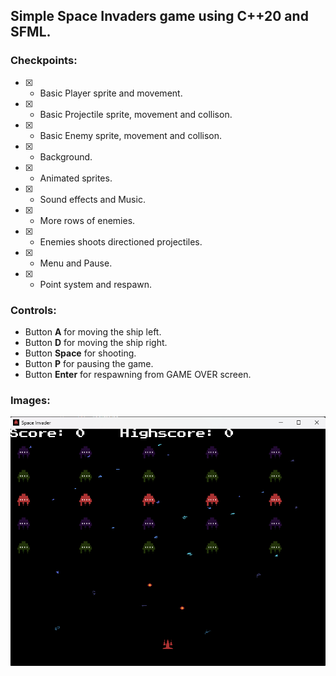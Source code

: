 ## Simple Space Invaders game using C++20 and SFML.

### Checkpoints:

- [X] - Basic Player sprite and movement.

- [X] - Basic Projectile sprite, movement and collison.

- [X] - Basic Enemy sprite, movement and collison.

- [X] - Background.

- [X] - Animated sprites.

- [X] - Sound effects and Music.

- [X] - More rows of enemies.

- [X] - Enemies shoots directioned projectiles.

- [X] - Menu and Pause.

- [X] - Point system and respawn.


### Controls:

- Button **A** for moving the ship left.
- Button **D** for moving the ship right.
- Button **Space** for shooting.
- Button **P** for pausing the game.
- Button **Enter** for respawning from GAME OVER screen.

### Images:
![](/images/screenshoot.png)